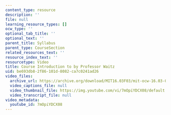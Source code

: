 ```yaml
---
content_type: resource
description: ''
file: null
learning_resource_types: []
ocw_type: ''
optional_tab_title: ''
optional_text: ''
parent_title: Syllabus
parent_type: CourseSection
related_resources_text: ''
resource_index_text: ''
resourcetype: Video
title: Course Introduction to by Professor Waitz
uid: be693db8-2f86-101d-8082-ca7c0241ad26
video_files:
  archive_url: https://archive.org/download/MIT16.03F03/mit-ocw-16.03-04-facultyint-waitz-06apr2004-220k.mp4
  video_captions_file: null
  video_thumbnail_file: https://img.youtube.com/vi/7mOpiYDCX08/default.jpg
  video_transcript_file: null
video_metadata:
  youtube_id: 7mOpiYDCX08
---
```

